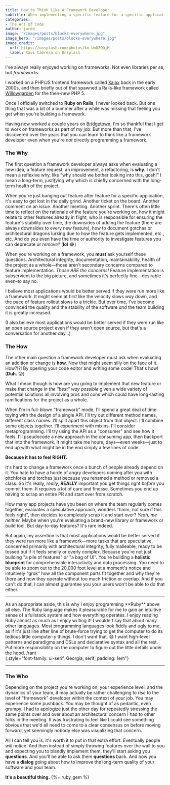 ```yaml
---
title: How to Think Like a Framework Developer
subtitle: When implementing a specific feature for a specific application, you're mainly concerned with the What. Yet when building a framework, you're mainly concerned with the Why and the How.
categories:
- The Art of Code
author: jared
image: "/images/posts/blocks-everywhere.jpg"
image_hero: "/images/posts/blocks-everywhere.jpg"
image_credit:
  url: https://unsplash.com/photos/kn-UmDZQDjM
  label: Xavi Cabrera on Unsplash
---
```


I've always really enjoyed working on frameworks. Not even libraries per se, but _frameworks_.

I worked on a PHP/JS frontend framework called [Xajax](https://web.archive.org/web/20080424113056/http://xajaxproject.org:80/) back in the early 2000s, and then briefly out of that spawned a Rails-like framework called [Willowgarden](https://web.archive.org/web/20061229193905/http://www.willowgarden.org/) for the then-new PHP 5.

Once I officially switched to **Ruby on Rails**, I never looked back. But one thing that was a bit of a bummer after a while was missing that feeling you get when you're building a framework.

Having now worked a couple years on [Bridgetown](https://www.bridgetownrb.com), I'm so thankful that I get to work on frameworks as part of my job. But more than that, I've discovered over the years that you can learn to think like a framework developer even when you're _not_ directly programming a framework.

### The Why

The first question a framework developer always asks when evaluating a new idea, a feature request, an improvement, a refactoring, is **why**. I don't mean a reflexive why, like "why should we bother looking into this, gosh!" I mean a long-term, _justifying_ why which is chiefly concerned with the long-term health of the project.

When you're just banging out feature after feature for a specific application, it's easy to get lost in the daily grind. Another ticket on the board. Another comment on an issue. Another meeting. Another sprint. There's often little time to reflect on the rationale of the feature you're working on, how it might relate to other features already in flight, who is responsible for ensuring the feature's stability over time, the downsides of adding the feature (there are always downsides to every new feature), how to document gotchas or architectural dragons lurking due to how the feature gets implemented, etc., etc. And do you even have the time or authority to investigate features you can deprecate or _remove_? (**lol** 😂)

When you're working on a framework, you **must** ask yourself these questions. Architectural integrity, documentation, maintainability, health of the project as a whole—those aren't secondary concerns compared to feature implementation. _Those ARE the concerns!_ Feature implementation is subservient to the big picture, and sometimes it's perfectly fine—desirable even–to say no.

I believe most applications would be better served if they were run more like a framework. It might seem at first like the velocity slows _way_ down, and the pace of feature rollout slows to a trickle. But over time, I've become convinced the quality and the stability of the software _and_ the team building it is greatly increased.

(I also believe most applications would be better served if they were run like an open source project even if they aren't open source, but that's a conversation for another day…)

### The How

The other main question a framework developer must ask when evaluating an addition or change is **how**. Now that might seem silly on the face of it. How?!?! By opening your code editor and writing some code! That's how! (**Duh.** 😝)

What I mean though is how are you going to implement that new feature or make that change _in the "best" way possible_ given a wide variety of potential solutions all involving pros and cons which could have long-lasting ramifications for the project as a whole.

When I'm in full-blown "framework" mode, I'll spend a great deal of time toying with the design of a single API. I'll try out different method names, different class names. I'll split apart this object from that object. I'll combine some objects together. I'll experiment with mixins. I'll consider metaprogramming. I'll try using the API as a "consumer" and see how it feels. I'll pseudocode a new approach in the consuming app, then backport that into the framework. It might take me hours, days—even weeks—just to end up with what might be in the end simply a few lines of code.

**Because it has to feel RIGHT.**

It's hard to change a framework once a bunch of people already depend on it. You hate to have a horde of angry developers coming after you with pitchforks and torches just because you renamed a method or removed a class. So it's really, _really_, **REALLY** important you get things right _before_ you commit them. It requires a lot of care and finesse. Sometimes you end up having to scrap an entire PR and start over from scratch.

How many app projects have you been on where the team regularly comes together, evaluates a speculative approach, wonders "hmm, not sure if this feels right", then decides to completely scrap it and start over? _Yeah, me neither._ Maybe when you're evaluating a brand-new library or framework or build tool. But day-to-day features? It's rare indeed.

But again, my assertion is that most applications would be better served if they were run more like a framework—more tasks that are speculative, concerned primarily with architectural integrity, fully malleable, ready to be tossed out if it feels smelly or overly complex. Because you're not just building "a pile of features" or "a bag of UI". You're building a **holistic blueprint** for comprehensible interactivity and data processing. You need to be able to zoom out to the 20,000 foot level at a moment's notice and intuitively "grok" how all the component parts fit together and why they're there and how they operate without too much friction or overlap. And if you can't do that, I can almost guarantee you your users won't be able to do that either.

----

<aside markdown="1">
As an appropriate aside, this is why I enjoy programming **Ruby** above all else. The Ruby language makes it pleasurable for me to gain an intuitive sense of a fullstack system and how everything operates. I enjoy reading Ruby almost as much as I enjoy writing it! I wouldn't say that about many other languages. Most programming languages look fiddly and ugly to me, as if it's just line after line of brute-force trying to get the computer to do its tedious little computer-y things. I don't want that. 😅 I want high-level patterns and paradigms and DSLs and declarative syntax and all the rest. Put more responsibility on the computer to figure out the little details under the hood. /rant
</aside>
{:style="font-family: ui-serif, Georgia, serif; padding: 1em"}

----

### The Who

Depending on the project you're working on, your experience level, and the dynamics of your team, it may actually be rather challenging to _rise_ to the level of "framework" developer within the context of your job. You may experience some pushback. You may be thought of as pedantic, even grumpy. I had to apologize just the other day for repeatedly stressing the same points over and over about an architectural concern I had to other folks in the meeting. It was frustrating to feel like I could see something obvious that we'd all need to come to a clear consensus on before moving forward, yet seemingly nobody else was visualizing that concern.

All I can tell you is: it's worth it to put in that extra effort. Eventually people _will_ notice. And then instead of simply throwing features over the wall to you and expecting you to blandly implement them, they'll start asking you **questions**. And you'll be able to ask them **questions** back. And now you have a **dialog** going about how to improve the long-term quality of your software and your team.

**It's a beautiful thing.** {%= ruby_gem %}